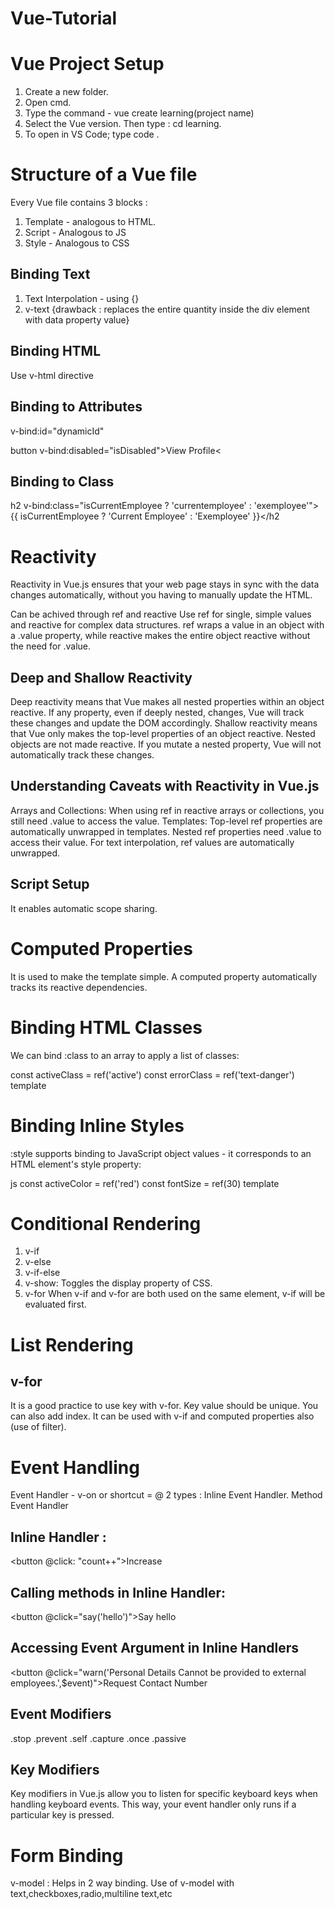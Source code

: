 # Vue-Tutorial

# Vue Project Setup
1. Create a new folder.
2. Open cmd.
3. Type the command - vue create learning(project name)
4. Select the Vue version. Then type : cd learning.
5. To open in VS Code; type code .

# Structure of a Vue file
Every Vue file contains 3 blocks :
1. Template - analogous to HTML.
2. Script - Analogous to JS
3. Style - Analogous to CSS


## Binding Text
1. Text Interpolation - using {}
2. v-text {drawback : replaces the entire quantity inside the div element with data property value}

## Binding HTML
Use v-html directive

## Binding to Attributes 
v-bind:id="dynamicId"

button v-bind:disabled="isDisabled">View Profile<

## Binding to Class
h2 v-bind:class="isCurrentEmployee ? 'currentemployee' : 'exemployee'">{{ isCurrentEmployee ? 'Current Employee' : 'Exemployee' }}</h2




# Reactivity
Reactivity in Vue.js ensures that your web page stays in sync with the data changes automatically, without you having to manually update the HTML.

Can be achived through ref and reactive
Use ref for single, simple values and reactive for complex data structures.
ref wraps a value in an object with a .value property, while reactive makes the entire object reactive without the need for .value.

## Deep and Shallow Reactivity

Deep reactivity means that Vue makes all nested properties within an object reactive. If any property, even if deeply nested, changes, Vue will track these changes and update the DOM accordingly.
Shallow reactivity means that Vue only makes the top-level properties of an object reactive. Nested objects are not made reactive. If you mutate a nested property, Vue will not automatically track these changes.

## Understanding Caveats with Reactivity in Vue.js

Arrays and Collections: When using ref in reactive arrays or collections, you still need .value to access the value.
Templates:
Top-level ref properties are automatically unwrapped in templates.
Nested ref properties need .value to access their value.
For text interpolation, ref values are automatically unwrapped.

## Script Setup
It enables automatic scope sharing.


# Computed Properties
It is used to make the template simple. A computed property automatically tracks its reactive dependencies. 

# Binding HTML Classes
We can bind :class to an array to apply a list of classes:


const activeClass = ref('active')
const errorClass = ref('text-danger')
template
<div :class="[activeClass, errorClass]"></div>

# Binding Inline Styles
:style supports binding to JavaScript object values - it corresponds to an HTML element's style property:

js
const activeColor = ref('red')
const fontSize = ref(30)
template
<div :style="{ color: activeColor, fontSize: fontSize + 'px' }"></div>

# Conditional Rendering
1. v-if
2. v-else
3. v-if-else
4. v-show: Toggles the display property of CSS.
5. v-for
   When v-if and v-for are both used on the same element, v-if will be evaluated first.

# List Rendering 

## v-for
It is a good practice to use key with v-for. Key value should be unique.
You can also add index.
It can be used with v-if and computed properties also (use of filter).

# Event Handling 

Event Handler - v-on or shortcut = @ 
2 types : 
Inline Event Handler.
Method Event Handler
## Inline Handler : 
<button @click: "count++">Increase</button>
 ## Calling methods in Inline Handler:
 <button @click="say('hello')">Say hello</button>
 ## Accessing Event Argument in Inline Handlers
   <button @click="warn('Personal Details Cannot be provided to external employees.',$event)">Request Contact Number</button>
## Event Modifiers
.stop
.prevent
.self
.capture
.once
.passive

## Key Modifiers
Key modifiers in Vue.js allow you to listen for specific keyboard keys when handling keyboard events. This way, your event handler only runs if a particular key is pressed.
 
# Form Binding
v-model : Helps in 2 way binding.
Use of v-model with text,checkboxes,radio,multiline text,etc


